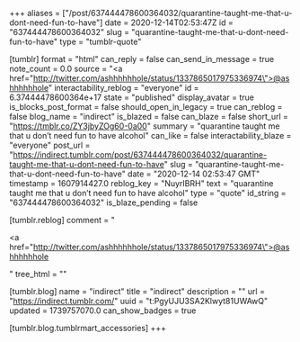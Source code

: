 +++
aliases = ["/post/637444478600364032/quarantine-taught-me-that-u-dont-need-fun-to-have"]
date = 2020-12-14T02:53:47Z
id = "637444478600364032"
slug = "quarantine-taught-me-that-u-dont-need-fun-to-have"
type = "tumblr-quote"

[tumblr]
format = "html"
can_reply = false
can_send_in_message = true
note_count = 0.0
source = "<a href=\"http://twitter.com/ashhhhhhole/status/1337865017975336974\">@ashhhhhhole</a>"
interactability_reblog = "everyone"
id = 6.37444478600364e+17
state = "published"
display_avatar = true
is_blocks_post_format = false
should_open_in_legacy = true
can_reblog = false
blog_name = "indirect"
is_blazed = false
can_blaze = false
short_url = "https://tmblr.co/ZY3jbyZOg60-0a00"
summary = "quarantine taught me that u don’t need fun to have alcohol"
can_like = false
interactability_blaze = "everyone"
post_url = "https://indirect.tumblr.com/post/637444478600364032/quarantine-taught-me-that-u-dont-need-fun-to-have"
slug = "quarantine-taught-me-that-u-dont-need-fun-to-have"
date = "2020-12-14 02:53:47 GMT"
timestamp = 1607914427.0
reblog_key = "NuyrIBRH"
text = "quarantine taught me that u don’t need fun to have alcohol"
type = "quote"
id_string = "637444478600364032"
is_blaze_pending = false

[tumblr.reblog]
comment = "<p><a href=\"http://twitter.com/ashhhhhhole/status/1337865017975336974\">@ashhhhhhole</a></p>"
tree_html = ""

[tumblr.blog]
name = "indirect"
title = "indirect"
description = ""
url = "https://indirect.tumblr.com/"
uuid = "t:PgyUJU3SA2Klwyt81UWAwQ"
updated = 1739757070.0
can_show_badges = true

[tumblr.blog.tumblrmart_accessories]
+++
